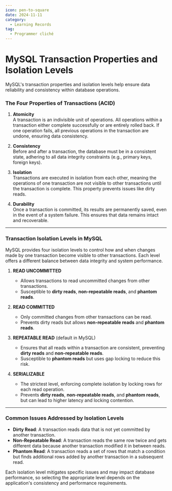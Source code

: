 ```yaml
---
icon: pen-to-square
date: 2024-11-11
category:
  - Learning Records
tag:
  - Programmer cliché
---
```


# MySQL Transaction Properties and Isolation Levels

MySQL's transaction properties and isolation levels help ensure data reliability and consistency within database operations.

### The Four Properties of Transactions (ACID)

1. **Atomicity**  
   A transaction is an indivisible unit of operations. All operations within a transaction either complete successfully or are entirely rolled back. If one operation fails, all previous operations in the transaction are undone, ensuring data consistency.

2. **Consistency**  
   Before and after a transaction, the database must be in a consistent state, adhering to all data integrity constraints (e.g., primary keys, foreign keys).

3. **Isolation**  
   Transactions are executed in isolation from each other, meaning the operations of one transaction are not visible to other transactions until the transaction is complete. This property prevents issues like dirty reads.

4. **Durability**  
   Once a transaction is committed, its results are permanently saved, even in the event of a system failure. This ensures that data remains intact and recoverable.

---

### Transaction Isolation Levels in MySQL

MySQL provides four isolation levels to control how and when changes made by one transaction become visible to other transactions. Each level offers a different balance between data integrity and system performance.

1. **READ UNCOMMITTED**
    - Allows transactions to read uncommitted changes from other transactions.
    - Susceptible to **dirty reads**, **non-repeatable reads**, and **phantom reads**.

2. **READ COMMITTED**
    - Only committed changes from other transactions can be read.
    - Prevents dirty reads but allows **non-repeatable reads** and **phantom reads**.

3. **REPEATABLE READ** (default in MySQL)
    - Ensures that all reads within a transaction are consistent, preventing **dirty reads** and **non-repeatable reads**.
    - Susceptible to **phantom reads** but uses gap locking to reduce this risk.

4. **SERIALIZABLE**
    - The strictest level, enforcing complete isolation by locking rows for each read operation.
    - Prevents **dirty reads**, **non-repeatable reads**, and **phantom reads**, but can lead to higher latency and locking contention.

---

### Common Issues Addressed by Isolation Levels

- **Dirty Read**: A transaction reads data that is not yet committed by another transaction.
- **Non-Repeatable Read**: A transaction reads the same row twice and gets different data because another transaction modified it in between reads.
- **Phantom Read**: A transaction reads a set of rows that match a condition but finds additional rows added by another transaction in a subsequent read.

Each isolation level mitigates specific issues and may impact database performance, so selecting the appropriate level depends on the application's consistency and performance requirements.
